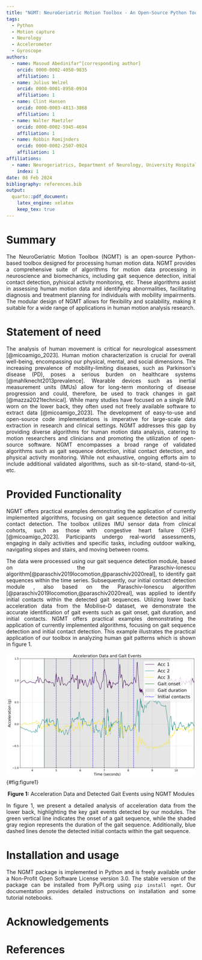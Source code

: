 ```yaml
---
title: "NGMT: NeuroGeriatric Motion Toolbox - An Open-Source Python Toolbox for Analyzing Neurological Motion Data from Various Recording Modalities"
tags:
  - Python
  - Motion capture
  - Neurology
  - Accelerometer
  - Gyroscope
authors:
  - name: Masoud Abedinifar^[corresponding author]   
    orcid: 0000-0002-4050-9835  
    affiliation: 1  
  - name: Julius Welzel  
    orcid: 0000-0001-8958-0934  
    affiliation: 1  
  - name: Clint Hansen  
    orcid: 0000-0003-4813-3868  
    affiliation: 1
  - name: Walter Maetzler  
    orcid: 0000-0002-5945-4694  
    affiliation: 1
  - name: Robbin Romijnders  
    orcid: 0000-0002-2507-0924  
    affiliation: 1
affiliations:
  - name: Neurogeriatrics, Department of Neurology, University Hospital Schleswig-Holstein (USKH), Kiel Germany  
    index: 1
date: 08 Feb 2024  
bibliography: references.bib
output:
  quarto::pdf_document:
    latex_engine: xelatex
    keep_tex: true
---
```




<div style="text-align: justify;">

# Summary
The NeuroGeriatric Motion Toolbox (NGMT) is an open-source Python-based toolbox designed for processing human motion data. NGMT provides a comprehensive suite of algorithms for motion data processing in neuroscience and biomechanics, including gait sequence detection, initial contact detection, pyhisical activity monitoring, etc. These algorithms assist in assessing human motion data and identifying abnormalities, facilitating diagnosis and treatment planning for individuals with mobility impairments. The modular design of NGMT allows for flexibility and scalability, making it suitable for a wide range of applications in human motion analysis research.

# Statement of need
The analysis of human movement is critical for neurological assessment [@micoamigo_2023]. Human motion characterization is crucial for overall well-being, encompassing our physical, mental, and social dimensions. The increasing prevalence of mobility-limiting diseases, such as Parkinson's disease (PD), poses a serious burden on healthcare systems [@mahlknecht2013prevalence]. Wearable devices such as inertial measurement units (IMUs) allow for long-term monitoring of disease progression and could, therefore, be used to track changes in gait [@mazza2021technical]. While many studies have focused on a single IMU worn on the lower back, they often used not freely available software to extract data [@micoamigo_2023]. The development of easy-to-use and open-source code implementations is imperative for large-scale data extraction in research and clinical settings. NGMT addresses this gap by providing diverse algorithms for human motion data analysis, catering to motion researchers and clinicians and promoting the utilization of open-source software. NGMT encompasses a broad range of validated algorithms such as gait sequence detection, initial contact detection, and physical activity monitoring. While not exhaustive, ongoing efforts aim to include additional validated algorithms, such as sit-to-stand, stand-to-sit, etc.

# Provided Functionality
NGMT offers practical examples demonstrating the application of currently implemented algorithms, focusing on gait sequence detection and initial contact detection. The toolbox utilizes IMU sensor data from clinical cohorts, such as those with congestive heart failure (CHF) [@micoamigo_2023]. Participants undergo real-world assessments, engaging in daily activities and specific tasks, including outdoor walking, navigating slopes and stairs, and moving between rooms. 

The data were processed using our gait sequence detection module, based on the Paraschiv-Ionescu algorithm[@paraschiv2019locomotion,@paraschiv2020real], to identify gait sequences within the time series. Subsequently, our initial contact detection module , also based on the Paraschiv-Ionescu algorithm [@paraschiv2019locomotion,@paraschiv2020real], was applied to identify initial contacts within the detected gait sequences. Utilizing lower back acceleration data from the Mobilise-D dataset, we demonstrate the accurate identification of gait events such as gait onset, gait duration, and initial contacts. NGMT offers practical examples demonstrating the application of currently implemented algorithms, focusing on gait sequence detection and initial contact detection. This example illustrates the practical application of our toolbox in analyzing human gait patterns which is shown in figure 1.

![](figure_1.png){#fig:figure1}
<div style="text-align:center;">
<b>Figure 1:</b> Acceleration Data and Detected Gait Events using NGMT Modules
</div>

In figure 1, we present a detailed analysis of acceleration data from the lower back, highlighting the key gait events detected by our modules. The green vertical line indicates the onset of a gait sequence, while the shaded gray region represents the duration of the gait sequence. Additionally, blue dashed lines denote the detected initial contacts within the gait sequence.

# Installation and usage
The NGMT package is implemented in Python and is freely available under a Non-Profit Open Software License version 3.0. The stable version of the package can be installed from PyPI.org using `pip install ngmt`. Our documentation provides detailed instructions on installation and some tutorial notebooks.

# Acknowledgements

# References